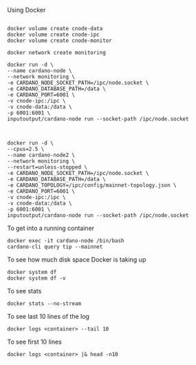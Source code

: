Using Docker

```

docker volume create cnode-data
docker volume create cnode-ipc
docker volume create cnode-monitor

docker network create monitoring

docker run -d \
--name cardano-node \
--network monitoring \
-e CARDANO_NODE_SOCKET_PATH=/ipc/node.socket \
-e CARDANO_DATABASE_PATH=/data \
-e CARDANO_PORT=6001 \
-v cnode-ipc:/ipc \
-v cnode-data:/data \
-p 6001:6001 \
inputoutput/cardano-node run --socket-path /ipc/node.socket



docker run -d \
--cpus=2.5 \
--name cardano-node2 \
--network monitoring \
--restart=unless-stopped \
-e CARDANO_NODE_SOCKET_PATH=/ipc/node.socket \
-e CARDANO_DATABASE_PATH=/data \
-e CARDANO_TOPOLOGY=/ipc/config/mainnet-topology.json \
-e CARDANO_PORT=6001 \
-v cnode-ipc:/ipc \
-v cnode-data:/data \
-p 6001:6001 \
inputoutput/cardano-node run --socket-path /ipc/node.socket

```


To get into a running container
```
docker exec -it cardano-node /bin/bash
cardano-cli query tip --mainnet
```
To see how much disk space Docker is taking up
```
docker system df
docker system df -v
```
To see stats
```
docker stats --no-stream
```

To see last 10 lines of the log
```
docker logs <container> --tail 10
```

To see first 10 lines
```
docker logs <container> |& head -n10
```
